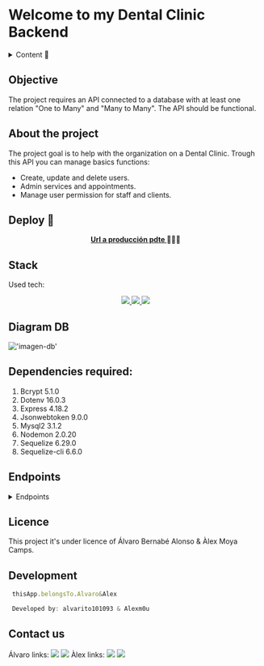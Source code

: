 # Welcome to my Dental Clinic Backend

<details>
  <summary>Content 📝</summary>
  <ol>
    <li><a href="#objective">Objective</a></li>
    <li><a href="#About-the-proyect">About the project</a></li>
    <li><a href="#deploy-🚀">Deploy</a></li>
    <li><a href="#stack">Stack</a></li>
    <li><a href="#diagram DB">Diagram DB</a></li>
    <li><a href="#Dependencies-required">Dependencies required</a></li>
    <li><a href="#endpoints">Endpoints</a></li>
    <li><a href="#licence">Licence</a></li>
    <li><a href="#development">Development</a></li>
    <li><a href="#contact">Contact</a></li>
  </ol>
</details>

## Objective
The project requires an API connected to a database with at least one relation "One to Many" and "Many to Many". The API should be functional.

## About the project
The project goal is to help with the organization on a Dental Clinic. Trough this API you can manage basics functions: 

- Create, update and delete users.
- Admin services and appointments.
- Manage user permission for staff and clients.

## Deploy 🚀
<div align="center">
    <a href="https://www.google.com"><strong>Url a producción pdte </strong></a>🚀🚀🚀
</div>

## Stack
Used tech:
<div align="center">
<a href="https://www.expressjs.com/">
    <img src= "https://img.shields.io/badge/express.js-%23404d59.svg?style=for-the-badge&logo=express&logoColor=%2361DAFB"/>
</a>
<a href="https://nodejs.org/es/">
    <img src= "https://img.shields.io/badge/node.js-026E00?style=for-the-badge&logo=node.js&logoColor=white"/>
</a>
<a href="https://developer.mozilla.org/es/docs/Web/JavaScript">
    <img src= "https://img.shields.io/badge/javascipt-EFD81D?style=for-the-badge&logo=javascript&logoColor=black"/>
</a>
 </div>


## Diagram DB
!['imagen-db'](./images/sampleDb.png)

## Dependencies required:
1. Bcrypt 5.1.0
2. Dotenv 16.0.3
3. Express 4.18.2 
4. Jsonwebtoken 9.0.0
5. Mysql2 3.1.2
6. Nodemon 2.0.20
7. Sequelize 6.29.0
8. Sequelize-cli 6.6.0

## Endpoints
<details>
<summary>Endpoints</summary>


    - REGISTER

            POST http://localhost:3000/user
        body:
        ``` js
            {
                "dni_nif": "1245978QR",
                "fullName": "Alvaro Titán",
                "phone": 654789632,
                "email": "kingofsouth@gmail.com",
                "password": "thekingonthesouth",
                "payment": "Efectivo",
                "comments": "un tipo blando",
                "role_id": 1
            }
        ```

    - LOGIN

            POST localhost:3000/login  
        body:
        ``` js
            {
                "email": "kingofsouth@gmail.com",
                "password": "thekingonthesouth"
            }
        ```

    - UPDATE USER

            PUT http://localhost:3000/updateuser
        body:
        ``` js
            {
                "fullName": "Adam",
                "email": "Adam@adam.com",
                "password": "princeofeternia"
            }
        ```

    - NEW APPOINTMENT

            POST http://localhost:3000/users/appointment http://localhost:3000/users/appointment/delete/1
        body:
        ``` js
            {
                "email": "Adan@adam.com",
                "password": "princeofeternia",
                "service_id": 1,
                "user_id": 4,
                "doctor_id": 1,
                "updatedAt": "2023-03-03T15:51:57.538Z",
                "createdAt": "2023-03-03T15:51:57.538Z"
            }
        ```

    - UPDATE APPOINTMENT

            PUT  http://localhost:3000/users/appointment/delete/1
        body:
        ``` js
            {
                "email": "Adan@adam.com",
                "password": "princeofeternia",
                "service_id": 2,
                "user_id": 4,
                "doctor_id": 1,
                "updatedAt": "2023-04-03T15:51:57.538Z",
                "createdAt": "2023-03-03T15:51:57.538Z"
            }
        ```

    - DELETE APPOINTMENT

            POST  http://localhost:3000/users/appointment/delete/1
        body:
        ``` js
            {
                "email": "Adan@adam.com",
                "password": "princeofeternia",
                "service_id": 1,
                "user_id": 4,
                "doctor_id": 1,
                "updatedAt": "2023-03-03T15:51:57.538Z",
                "createdAt": "2023-03-03T15:51:57.538Z"
            }
        ```
    - ENDPOINTS RESTANTES

            POST  http://localhost:3000/users/appointment/delete/1
        body:
        ``` js
            {
                "email": "Adan@adam.com",
                "password": "princeofeternia",
                "service_id": 1,
                "user_id": 4,
                "doctor_id": 1,
                "updatedAt": "2023-03-03T15:51:57.538Z",
                "createdAt": "2023-03-03T15:51:57.538Z"
            }
        ```
</details>

## Licence

This project it's under licence of Álvaro Bernabé Alonso & Àlex Moya Camps.

## Development

``` js
 thisApp.belongsTo.Alvaro&Alex

 Developed by: alvarito101093 & Alexm0u
```  

## Contact us
Álvaro links:
<a href = "mailto:alvaro101093@gmail.com"><img src="https://img.shields.io/badge/Gmail-C6362C?style=for-the-badge&logo=gmail&logoColor=white" target="_blank"></a>
<a href="https://www.linkedin.com/in/álvaro-bernabé-alonso-6514a999/" target="_blank"><img src="https://img.shields.io/badge/-LinkedIn-%230077B5?style=for-the-badge&logo=linkedin&logoColor=white" target="_blank"></a> 
Àlex links:
<a href = "mailto:alex.moyacamps@gmail.com"><img src="https://img.shields.io/badge/Gmail-C6362C?style=for-the-badge&logo=gmail&logoColor=white" target="_blank"></a>
<a href="https://www.linkedin.com/in/alejandro-moya-camps-5448a477/" target="_blank"><img src="https://img.shields.io/badge/-LinkedIn-%230077B5?style=for-the-badge&logo=linkedin&logoColor=white" target="_blank"></a> 
</p>